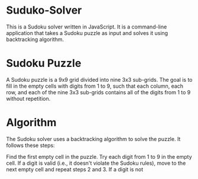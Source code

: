 # Suduko-Solver
This is a Sudoku solver written in JavaScript. It is a command-line application that takes a Sudoku puzzle as input and solves it using backtracking algorithm.

# Sudoku Puzzle
A Sudoku puzzle is a 9x9 grid divided into nine 3x3 sub-grids. The goal is to fill in the empty cells with digits from 1 to 9, such that each column, each row, and each of the nine 3x3 sub-grids contains all of the digits from 1 to 9 without repetition.

# Algorithm
The Sudoku solver uses a backtracking algorithm to solve the puzzle. It follows these steps:

Find the first empty cell in the puzzle.
Try each digit from 1 to 9 in the empty cell.
If a digit is valid (i.e., it doesn't violate the Sudoku rules), move to the next empty cell and repeat steps 2 and 3.
If a digit is not
